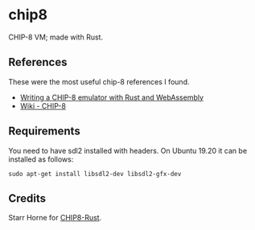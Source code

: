 # chip8
CHIP-8 VM; made with Rust. 

## References

These were the most useful chip-8 references I found. 

* [Writing a CHIP-8 emulator with Rust and WebAssembly](https://blog.scottlogic.com/2017/12/13/chip8-emulator-webassembly-rust.html)
* [Wiki - CHIP-8](https://en.wikipedia.org/wiki/CHIP-8) 

## Requirements

You need to have sdl2 installed with headers. On Ubuntu 19.20 it can be installed as follows:

```
sudo apt-get install libsdl2-dev libsdl2-gfx-dev
```

## Credits

Starr Horne for [CHIP8-Rust](https://github.com/starrhorne/chip8-rust).
